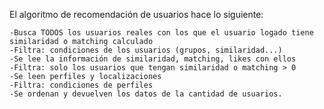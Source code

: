 El algoritmo de recomendación de usuarios hace lo siguiente:

    -Busca TODOS los usuarios reales con los que el usuario logado tiene similaridad o matching calculado
    -Filtra: condiciones de los usuarios (grupos, similaridad...)
    -Se lee la información de similaridad, matching, likes con ellos
    -Filtra: solo los usuarios que tengan similaridad o matching > 0
    -Se leen perfiles y localizaciones
    -Filtra: condiciones de perfiles
    -Se ordenan y devuelven los datos de la cantidad de usuarios.